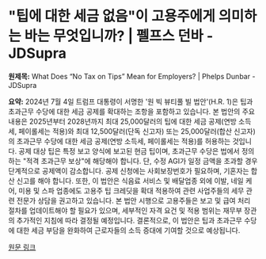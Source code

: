 # "팁에 대한 세금 없음"이 고용주에게 의미하는 바는 무엇입니까? | 펠프스 던바 - JDSupra

**원제목:** What Does “No Tax on Tips” Mean for Employers? | Phelps Dunbar - JDSupra

**요약:** 2024년 7월 4일 트럼프 대통령이 서명한 '원 빅 뷰티풀 빌 법안'(H.R. 1)은 팁과 초과근무 수당에 대한 세금 공제를 확대하는 조항을 포함하고 있습니다.  본 법안의 주요 내용은 2025년부터 2028년까지 최대 25,000달러의 팁에 대한 세금 공제(연방 소득세, 페이롤세는 적용)와 최대 12,500달러(단독 신고자) 또는 25,000달러(합산 신고자)의 초과근무 수당에 대한 세금 공제(연방 소득세, 페이롤세는 적용)를 허용하는 것입니다.  공제 대상 팁은 특정 보고 양식에 보고된 현금 팁이며,  초과근무 수당은 법에서 정의하는 "적격 초과근무 보상"에 해당해야 합니다.  단,  수정 AGI가 일정 금액을 초과할 경우 단계적으로 공제액이 감소합니다.  공제 신청에는 사회보장번호가 필요하며, 기혼자는 합산 신고를 해야 합니다.  또한, 이 법안은 식음료 서비스 및 배달업종 외에 이발, 네일 케어, 미용 및 스파 업종에도 고용주 팁 크레딧을 확대 적용하여 관련 사업주들의 세무 관련 전문가 상담을 권고하고 있습니다.  본 법안 시행으로 고용주들은 보고 및 급여 처리 절차를 업데이트해야 할 필요가 있으며,  세부적인 자격 요건 및 적용 범위는 재무부 장관의 추가적인 지침에 따라 결정될 예정입니다.  결론적으로, 이 법안은 팁과 초과근무 수당에 대한 세금 부담을 완화하여 근로자들의 소득 증대에 기여할 것으로 예상됩니다.

[원문 링크](https://www.jdsupra.com/legalnews/what-does-no-tax-on-tips-mean-for-6194839/)
